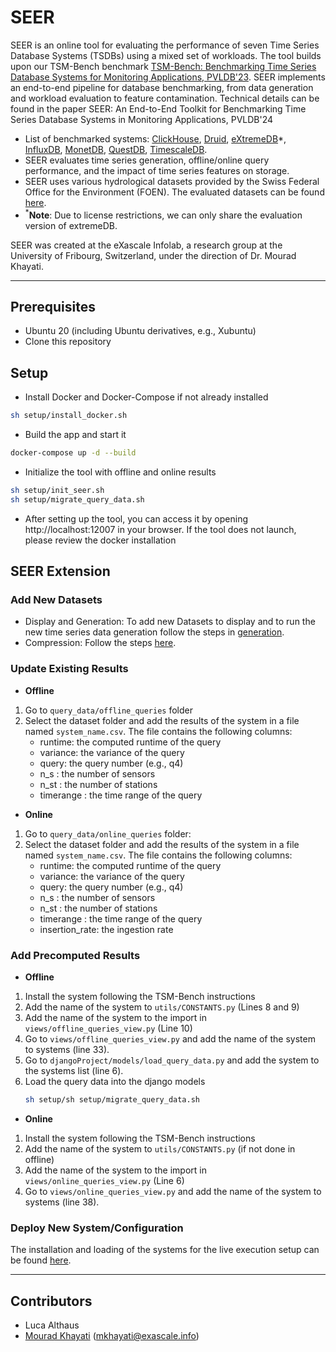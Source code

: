 # SEER

SEER is an online tool for evaluating the performance of seven Time Series Database Systems (TSDBs) using a mixed set of workloads. The tool builds upon our TSM-Bench benchmark [TSM-Bench: Benchmarking Time Series Database Systems for Monitoring Applications, PVLDB'23](https://www.vldb.org/pvldb/vol16/p3363-khelifati.pdf). SEER implements an end-to-end pipeline for database benchmarking, from data generation and workload evaluation to feature contamination. 
Technical details can be found in the paper SEER: An End-to-End Toolkit for Benchmarking Time Series Database Systems in Monitoring Applications, PVLDB'24
- List of benchmarked systems: [ClickHouse](https://clickhouse.com/), [Druid](https://druid.apache.org/), [eXtremeDB](https://www.mcobject.com/)*, [InfluxDB](https://docs.influxdata.com/influxdb/v1.7/), [MonetDB](https://www.monetdb.org/easy-setup/), [QuestDB](https://questdb.io/), [TimescaleDB](https://www.timescale.com/).
- SEER evaluates time series generation, offline/online query performance, and the impact of time series features on storage.
- SEER uses various hydrological datasets provided by the Swiss Federal Office for the Environment (FOEN). The evaluated datasets can be found [here](https://github.com/eXascaleInfolab/TSM-Bench/tree/main/datasets).
- <sup>*</sup>**Note**: Due to license restrictions, we can only share the evaluation version of extremeDB. 


 SEER was created at the eXascale Infolab, a research group at the University of Fribourg, Switzerland, under the direction of Dr. Mourad Khayati. 

___


##  Prerequisites

- Ubuntu 20 (including Ubuntu derivatives, e.g., Xubuntu) 
- Clone this repository 

[//]: # (- Install Docker and Docker-Compose)

[//]: # (___)


## Setup
- Install Docker and Docker-Compose if not already installed
```bash
sh setup/install_docker.sh
```  

- Build the app and start it
```bash
docker-compose up -d --build
```
- Initialize the tool with offline and online results

```bash
sh setup/init_seer.sh
sh setup/migrate_query_data.sh
```
- After setting up the tool, you can access it by opening http://localhost:12007 in your browser. If the tool does not launch, please review the docker installation






## SEER Extension

### Add New Datasets
- Display and Generation: To add new Datasets to display and to run the new time series data generation follow the steps in [generation](generation/README.md).
- Compression: Follow the steps [here](compression_data/README.bd).

### Update Existing Results
- **Offline**
1. Go to `query_data/offline_queries` folder
2. Select the dataset folder and add the results of the system in a file named `system_name.csv`. The file contains the following columns:
    - runtime: the computed runtime of the query
    - variance: the variance of the query
    - query: the query number (e.g., q4)
    - n_s : the number of sensors
    - n_st : the number of stations
    - timerange : the time range of the query
- **Online**
1. Go to `query_data/online_queries` folder:
2. Select the dataset folder and add the results of the system in a file named `system_name.csv`. The file contains the following columns:
    - runtime: the computed runtime of the query
    - variance: the variance of the query
    - query: the query number (e.g., q4)
    - n_s : the number of sensors
    - n_st : the number of stations
    - timerange : the time range of the query
    - insertion_rate: the ingestion rate
  

### Add Precomputed Results
- **Offline**
1. Install the system following the TSM-Bench instructions
2. Add the name of the system to `utils/CONSTANTS.py` (Lines 8 and 9)
3. Add the name of the system to the import in `views/offline_queries_view.py` (Line 10)
4. Go to `views/offline_queries_view.py` and add the name of the system to systems (line 33).
5. Go to `djangoProject/models/load_query_data.py` and add the system to the systems list (line 6).
6. Load the query data into the django models
   ```bash
   sh setup/sh setup/migrate_query_data.sh
   ```
- **Online**
1. Install the system following the TSM-Bench instructions
2. Add the name of the system to `utils/CONSTANTS.py` (if not done in offline)
3. Add the name of the system to the import in `views/online_queries_view.py` (Line 6)
4. Go to `views/online_queries_view.py` and add the name of the system to systems (line 38).



###  Deploy New System/Configuration

The installation and loading of the systems for the live execution setup can be found [here](systems/README.md).

    

___

## Contributors

- Luca Althaus
- [Mourad Khayati](https://exascale.info/members/mourad-khayati/) (mkhayati@exascale.info)






